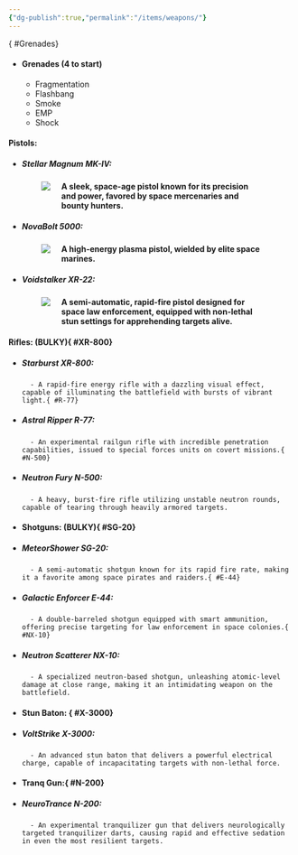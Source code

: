 ```yaml
---
{"dg-publish":true,"permalink":"/items/weapons/"}
---
```


<style>  
.main {
	display: flex;
	justify-content: center;
}  
</style>
{ #Grenades}

- #### Grenades (4 to start) 

	- Fragmentation
	- Flashbang
	- Smoke
	- EMP
	- Shock

#### Pistols:
- ##### Stellar Magnum MK-IV:

<html>
 <div class="main">
 <div width=100px><img src="https://i.imgur.com/vtOaxFf.png"/></div><div style="padding-left:20px;width:70%"><b>A sleek, space-age pistol known for its precision and power, favored by space mercenaries and bounty hunters.</b></div>
 </div>
</html>

- ##### NovaBolt 5000:

<html>
 <div class="main">
 <div width=100px><img src="https://i.imgur.com/VKXpXkm.png"/></div><div style="padding-left:20px;width:70%"><b>A high-energy plasma pistol, wielded by elite space marines.</b></div>
 </div>
</html>

- ##### Voidstalker XR-22:

<html>
 <div class="main">
 <div width=100px><img src="https://i.imgur.com/GLmlYnV.png"/></div><div style="padding-left:20px;width:70%"><b>A semi-automatic, rapid-fire pistol designed for space law enforcement, equipped with non-lethal stun settings for apprehending targets alive.</b></div>
 </div>
</html>

#### Rifles: (BULKY){ #XR-800}

- ##### Starburst XR-800:
		- A rapid-fire energy rifle with a dazzling visual effect, capable of illuminating the battlefield with bursts of vibrant light.{ #R-77}

- ##### Astral Ripper R-77:
		- An experimental railgun rifle with incredible penetration capabilities, issued to special forces units on covert missions.{ #N-500}

- ##### Neutron Fury N-500:
		- A heavy, burst-fire rifle utilizing unstable neutron rounds, capable of tearing through heavily armored targets.

- #### Shotguns: (BULKY){ #SG-20}

- ##### MeteorShower SG-20:
		- A semi-automatic shotgun known for its rapid fire rate, making it a favorite among space pirates and raiders.{ #E-44}

- ##### Galactic Enforcer E-44:
		- A double-barreled shotgun equipped with smart ammunition, offering precise targeting for law enforcement in space colonies.{ #NX-10}

- ##### Neutron Scatterer NX-10:
		- A specialized neutron-based shotgun, unleashing atomic-level damage at close range, making it an intimidating weapon on the battlefield.

- #### Stun Baton: { #X-3000}

- ##### VoltStrike X-3000:
		- An advanced stun baton that delivers a powerful electrical charge, capable of incapacitating targets with non-lethal force.

- #### Tranq Gun:{ #N-200}

- ##### NeuroTrance N-200:
		- An experimental tranquilizer gun that delivers neurologically targeted tranquilizer darts, causing rapid and effective sedation in even the most resilient targets.